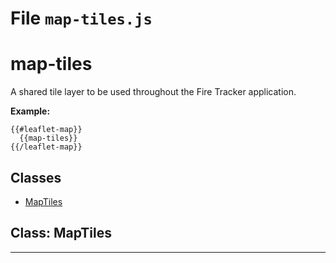 # File `map-tiles.js`


map-tiles
========

A shared tile layer to be used throughout the Fire Tracker application.

**Example:**
```
{{#leaflet-map}}
  {{map-tiles}}
{{/leaflet-map}}
```

## Classes
* [MapTiles](#class-MapTiles)

## Class: MapTiles

***



